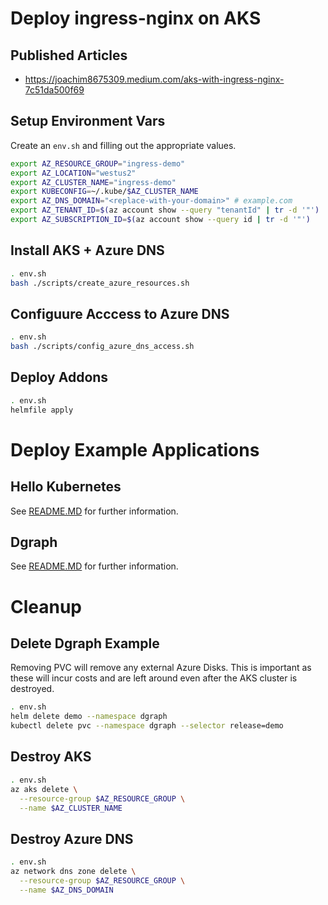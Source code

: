 # Deploy ingress-nginx on AKS

## Published Articles

* https://joachim8675309.medium.com/aks-with-ingress-nginx-7c51da500f69

## Setup Environment Vars

Create an `env.sh` and filling out the appropriate values.

```bash
export AZ_RESOURCE_GROUP="ingress-demo"
export AZ_LOCATION="westus2"
export AZ_CLUSTER_NAME="ingress-demo"
export KUBECONFIG=~/.kube/$AZ_CLUSTER_NAME
export AZ_DNS_DOMAIN="<replace-with-your-domain>" # example.com
export AZ_TENANT_ID=$(az account show --query "tenantId" | tr -d '"')
export AZ_SUBSCRIPTION_ID=$(az account show --query id | tr -d '"')
```

## Install AKS + Azure DNS

```bash
. env.sh
bash ./scripts/create_azure_resources.sh
```

## Configuure Acccess to Azure DNS

```bash
. env.sh
bash ./scripts/config_azure_dns_access.sh
```

## Deploy Addons

```bash
. env.sh
helmfile apply
```

# Deploy Example Applications

## Hello Kubernetes

See [README.MD](examples/hello/README.md) for further information.

## Dgraph

See [README.MD](examples/dgraph/README.md) for further information.

# Cleanup

## Delete Dgraph Example

Removing PVC will remove any external Azure Disks.  This is important as these will incur costs and are left around even after the AKS cluster is destroyed.

```bash
. env.sh
helm delete demo --namespace dgraph
kubectl delete pvc --namespace dgraph --selector release=demo
```

## Destroy AKS

```bash
. env.sh
az aks delete \
  --resource-group $AZ_RESOURCE_GROUP \
  --name $AZ_CLUSTER_NAME
```

## Destroy Azure DNS

```bash
. env.sh
az network dns zone delete \
  --resource-group $AZ_RESOURCE_GROUP \
  --name $AZ_DNS_DOMAIN
```
